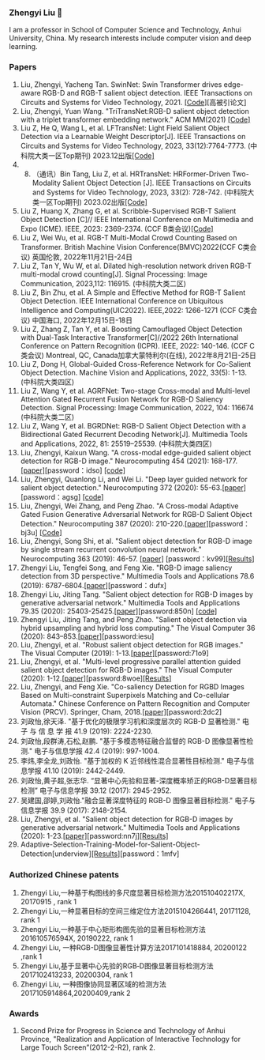 ### Zhengyi Liu 👋  
I am a professor in School of Computer Science and Technology, Anhui University, China. My research interests include computer vision and deep learning.
 
### Papers  
1. Liu, Zhengyi, Yacheng Tan. SwinNet: Swin Transformer drives edge-aware RGB-D and RGB-T salient object detection. IEEE Transactions on Circuits and Systems for Video Technology, 2021. [[Code]](https://github.com/liuzywen/SwinNet)[高被引论文]
2. Liu, Zhengyi, Yuan Wang. "TriTransNet:RGB-D salient object detection with a triplet transformer embedding network." ACM MM(2021)  [[Code]](https://github.com/liuzywen/TriTransNet)
3.	Liu Z, He Q, Wang L, et al. LFTransNet: Light Field Salient Object Detection via a Learnable Weight Descriptor[J]. IEEE Transactions on Circuits and Systems for Video Technology,  2023, 33(12):7764-7773. (中科院大类一区Top期刊) 2023.12出版[[Code]](https://github.com/liuzywen/LFTransNet)
4.	8.	（通讯）Bin Tang, Liu Z, et al. HRTransNet: HRFormer-Driven Two-Modality Salient Object Detection [J]. IEEE Transactions on Circuits and Systems for Video Technology, 2023, 33(2): 728-742. (中科院大类一区Top期刊) 2023.02出版[[Code]](https://github.com/liuzywen/HRTransNet)
5.	Liu Z, Huang X, Zhang G, et al. Scribble-Supervised RGB-T Salient Object Detection [C]// IEEE International Conference on Multimedia and Expo (ICME). IEEE, 2023: 2369-2374. (CCF B类会议)[[Code]]([https://github.com/liuzywen/HRTransNet](https://github.com/liuzywen/RGBTScribble-ICME2023))
11.	Liu Z, Wei Wu, et al. RGB-T Multi-Modal Crowd Counting Based on Transformer. British Machine Vision Conference(BMVC)2022(CCF C类会议) 英国伦敦, 2022年11月21日-24日
9.	Liu Z, Tan Y, Wu W, et al. Dilated high-resolution network driven RGB-T multi-modal crowd counting[J]. Signal Processing: Image Communication, 2023,112: 116915. (中科院大类二区)
10.	Liu Z, Bin Zhu, et al. A Simple and Effective Method for RGB-T Salient Object Detection. IEEE International Conference on Ubiquitous Intelligence and Computing(UIC2022). IEEE,2022: 1266-1271 (CCF C类会议) 中国海口, 2022年12月15日-18日
12.	Liu Z, Zhang Z, Tan Y, et al. Boosting Camouflaged Object Detection with Dual-Task Interactive Transformer[C]//2022 26th International Conference on Pattern Recognition (ICPR). IEEE, 2022: 140-146.  (CCF C类会议) Montreal, QC, Canada加拿大蒙特利尔(在线), 2022年8月21日-25日
13.	Liu Z, Dong H, Global-Guided Cross-Reference Network for Co-Salient Object Detection. Machine Vision and Applications, 2022, 33(5): 1-13. (中科院大类四区)
14.	Liu Z, Wang Y, et al. AGRFNet: Two-stage Cross-modal and Multi-level Attention Gated Recurrent Fusion Network for RGB-D Saliency Detection. Signal Processing: Image Communication, 2022, 104: 116674 (中科院大类二区)
15.	Liu Z, Wang Y, et al. BGRDNet: RGB-D Salient Object Detection with a Bidirectional Gated Recurrent Decoding Network[J]. Multimedia Tools and Applications, 2022, 81: 25519–25539. (中科院大类四区)
3.	Liu, Zhengyi, Kaixun Wang. "A cross-modal edge-guided salient object detection for RGB-D image." Neurocomputing 454 (2021): 168-177.[[paper]](https://pan.baidu.com/s/1Wbt8GnBwjjcrMOeld_Xgtg)[password：idso]
[[code]](https://github.com/liuzywen/A-cross-modal-edge-guided-salient-object-detection-for-RGB-D-image)
4.	Liu, Zhengyi, Quanlong Li, and Wei Li. "Deep layer guided network for salient object detection." Neurocomputing 372 (2020): 55-63.[[paper]](https://pan.baidu.com/s/1Fmhk30C_tLUm3fJJsPJHrw)[password：agsg]
[[code]](https://github.com/liuzywen/Deep-layer-guided-network-for-salient-object-detection)
5.	Liu, Zhengyi, Wei Zhang, and Peng Zhao. "A Cross-modal Adaptive Gated Fusion Generative Adversarial Network for RGB-D Salient Object Detection." Neurocomputing 387 (2020): 210-220.[[paper]](https://pan.baidu.com/s/1jLVw9NYREmMaVQCPpFVrXg)[password：bj3u]
[[Code]](https://github.com/liuzywen/A-Cross-modal-Adaptive-Gated-Fusion-Generative-Adversarial-Network-for-RGB-D-Salient-Object-Detectio)
6.	Liu, Zhengyi, Song Shi, et al. "Salient object detection for RGB-D image by single stream recurrent convolution neural network." Neurocomputing 363 (2019): 46-57. [[paper]](https://pan.baidu.com/s/1q2ak7Jv8NNDyLZaBXr8w3w) 
[password：kv99][[Results]](https://github.com/liuzywen/Salient-object-detection-for-RGB-D-image-by-single-stream-recurrent-convolution-neural-network)
7.	Zhengyi Liu, Tengfei Song, and Feng Xie. "RGB-D image saliency detection from 3D perspective." Multimedia Tools and Applications 78.6 (2019): 6787-6804.[[paper]](https://pan.baidu.com/s/1uZQUDx46qhZwYq_1HluDqQ)[password：dufx]
8.	Zhengyi Liu, Jiting Tang. "Salient object detection for RGB-D images by generative adversarial network." Multimedia Tools and Applications 79.35 (2020): 25403-25425.[[paper]](https://pan.baidu.com/s/1Q5s-xNvBc8Q7z4RXGkl-FA)[password:850n] [[code]](https://github.com/liuzywen/Salient-object-detection-for-RGB-D-images-by-generative-adversarial-network)
9.	Zhengyi Liu, Jiting Tang, and Peng Zhao. "Salient object detection via hybrid upsampling and hybrid loss computing." The Visual Computer 36 (2020): 843–853.[[paper]](https://pan.baidu.com/s/16wZQYxTJ7-Zp5y_s3qRU8A)[password:iesu] 
10.	Liu, Zhengyi, et al. "Robust salient object detection for RGB images." The Visual Computer (2019): 1-13.[[paper]](https://pan.baidu.com/s/1QJYaLJg_9AFgUPQC_DuQEw)[password:71o9]
11.	Liu, Zhengyi, et al. "Multi-level progressive parallel attention guided salient object detection for RGB-D images." The Visual Computer (2020): 1-12.[[paper]](https://pan.baidu.com/s/1pjc3ba4wlmO_6mpp7godCQ)[password:8woe][[Results]](https://github.com/liuzywen/Multi-level-progressive-parallel-attention-guided-salient-object-detection-for-RGB-D-images)
12.	Liu, Zhengyi, and Feng Xie. "Co-saliency Detection for RGBD Images Based on Multi-constraint Superpixels Matching and Co-cellular Automata." Chinese Conference on Pattern Recognition and Computer Vision (PRCV). Springer, Cham, 2018.[[paper]](https://pan.baidu.com/s/1woBW4FtymmKk3XyxqXnurg)[password:2dc2]
13.	刘政怡,徐天泽. "基于优化的极限学习机和深度层次的 RGB-D 显著检测." 电 子 与 信 息 学 报 41.9 (2019): 2224-2230.
14.	刘政怡,段群涛,石松,赵鹏. "基于多模态特征融合监督的 RGB-D 图像显著性检测." 电子与信息学报 42.4 (2019): 997-1004.
15.	李炜,李全龙,刘政怡. "基于加权的 K 近邻线性混合显著性目标检测." 电子与信息学报 41.10 (2019): 2442-2449.
16.	刘政怡,黄子超,张志华. “显著中心先验和显著-深度概率矫正的RGB-D显著目标检测” 电子与信息学报 39.12 (2017): 2945-2952.
17.	吴建国,邵婷,刘政怡."融合显著深度特征的 RGB-D 图像显著目标检测." 电子与信息学报 39.9 (2017): 2148-2154.
18. Liu, Zhengyi, et al. "Salient object detection for RGB-D images by generative adversarial network." Multimedia Tools and Applications (2020): 1-23.[[paper]](https://pan.baidu.com/s/1Gx67VArf1U6fecixGEsi7A)[password:nn7j][[Results]](https://github.com/liuzywen/Salient-object-detection-for-RGB-D-images-by-generative-adversarial-network)
19.	Adaptive-Selection-Training-Model-for-Salient-Object-Detection[underview][[Results]](https://pan.baidu.com/s/1-FisUQOqYxaXo4xhQMDsNA)[password：1mfv]




###  Authorized Chinese patents

1.	Zhengyi Liu,一种基于构图线的多尺度显著目标检测方法201510402217X, 20170915 , rank 1
2.	Zhengyi Liu,一种显著目标的空间三维定位方法2015104266441, 20171128, rank 1
3.	Zhengyi Liu,一种基于中心矩形构图先验的显著目标检测方法201610576594X, 20190222, rank 1
4.	Zhengyi Liu, 一种RGB-D图像显著性计算方法2017101418884, 20200122 ,rank 1
5.	Zhengyi Liu,基于显著中心先验的RGB‑D图像显著目标检测方法2017102413233, 20200304, rank 1
6.	Zhengyi Liu, 一种图像协同显著区域的检测方法2017105914864,20200409,rank 2


### Awards
1.	Second Prize for Progress in Science and Technology of Anhui Province, "Realization and Application of Interactive Technology for Large Touch Screen”(2012-2-R2), rank 2.
